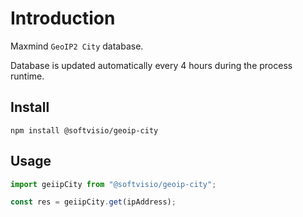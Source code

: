 # Introduction

Maxmind `GeoIP2 City` database.

Database is updated automatically every 4 hours during the process runtime.

## Install

```shell
npm install @softvisio/geoip-city
```

## Usage

```javascript
import geiipCity from "@softvisio/geoip-city";

const res = geiipCity.get(ipAddress);
```
